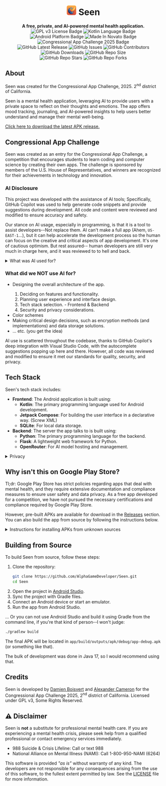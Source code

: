 <h1 align=center>
    <img src=branding/logo.png alt="Seen Logo" width="32"/>
    Seen
</h1>
<p align="center">
    <strong>A free, private, and AI-powered mental health application.</strong> <br />
    <!-- haha badges -->
    <!-- badge: gpl v3 -->
    <img src="https://img.shields.io/badge/License-GPLv3-blue.svg" alt="GPL v3 License Badge" />
    <!-- badge: language kotlin -->
    <img src="https://img.shields.io/badge/Language-Kotlin-F88C00.svg" alt="Kotlin Language Badge" />
    <!-- badge: platform android -->
    <img src="https://img.shields.io/badge/Platform-Android-3DDC84.svg" alt="Android Platform Badge" />
    <!-- badge: Made In Novato -->
    <img src="https://img.shields.io/badge/Made%20In-Novato-FF5733.svg" alt="Made In Novato Badge" />
    <!-- badge: congressional app challenge 2025 -->
    <img src="https://img.shields.io/badge/Congressional%20App%20Challenge-2025-4CAF50.svg" alt="Congressional App Challenge 2025 Badge" />
    <br />
    <!-- repo stats -->
    <img src="https://img.shields.io/github/v/release/AlphaGameDeveloper/Seen" alt="GitHub Latest Release" />
    <img src="https://img.shields.io/github/issues/AlphaGameDeveloper/Seen" alt="GitHub Issues" />
    <img src="https://img.shields.io/github/contributors/AlphaGameDeveloper/Seen" alt="GitHub Contributors" />
    <img src="https://img.shields.io/github/downloads/AlphaGameDeveloper/Seen/total" alt="GitHub Downloads" />
    <img src="https://img.shields.io/github/repo-size/AlphaGameDeveloper/Seen" alt="GitHub Repo Size" />
    <br />
    <!-- showcasing our nonexistant popularity -->
    <img src="https://img.shields.io/github/stars/AlphaGameDeveloper/Seen" alt="GitHub Repo Stars" />
    <img src="https://img.shields.io/github/forks/AlphaGameDeveloper/Seen" alt="GitHub Repo Forks" />
</p>

## About
Seen was created for the Congressional App Challenge, 2025.  2<sup>nd</sup> district of California.

Seen is a mental health application, leveraging AI to provide users with a private space to reflect on their thoughts and emotions. The app offers mood tracking, journaling, and AI-powered insights to help users better understand and manage their mental well-being.

[Click here to download the latest APK release.](https://github.com/AlphaGameDeveloper/Seen/releases/latest)

## Congressional App Challenge

Seen was created as an entry for the Congressional App Challenge, a competition that encourages students to learn coding and computer science by creating their own apps. The challenge is sponsored by members of the U.S. House of Representatives, and winners are recognized for their achievements in technology and innovation.

### AI Disclosure
This project was developed with the assistance of AI tools; Specifically, GitHub Copilot was used to help generate code snippets and provide suggestions during development. All code and content were reviewed and modified to ensure accuracy and safety.

Our stance on AI usage, especially in programming, is that it is a tool to assist developers--Not replace them.  AI can't make a full app (Ahem, `US-EAST-1`...), but it can help accelerate the development process so the human can focus on the creative and critical aspects of app development.  It's one of cautious optimism.  But rest assured-- human developers are still very much in charge here, and it was reviewed to to hell and back.

<details>
    <summary>What was AI used for?</summary>
Artificial Intelligence Tooling was used for:
<ul>
    <li>Generating boilerplate/repetitive code for Android components.</li>
    <li>Providing code suggestions and completions.</li>
    <li>Assisting in writing documentation and comments.</li>
    <li>Generating rough draft UI layout code snippets. (Which get heavily modified)</li>
    <li>Generating debug screens and debug utilities.</li>
</ul>
</details>

### What did we NOT use AI for?
<ul>
    <li>Designing the overall architecture of the app.</li>
    <ol>
        <li>Deciding on features and functionality.</li>
        <li>Planning user experience and interface design.</li>
        <li>Tech stack selection. - Frontend & Backend</li>
        <li>Security and privacy considerations.</li>
    </ol>
    <li>Color schemes</li>
    <li>Making critical design decisions, such as encryption methods (and implementations) and data storage solutions.</li>
    <li>... etc. (you get the idea)</li>
</ul>

AI use is scattered throughout the codebase, thanks to GitHub Copilot's deep integration with Visual Studio Code, with the autocomplete suggestions popping up here and there. However, all code was reviewed and modified to ensure it met our standards for quality, security, and privacy.

## Tech Stack
Seen's tech stack includes:
- **Frontend**: The Android application is built using:
    - **Kotlin**: The primary programming language used for Android development.
    - **Jetpack Compose**: For building the user interface in a declarative way. (Screw XML)
    - **SQLite**: For local data storage.
- **Backend**: The server the app talks to is built using:
    - **Python**: The primary programming language for the backend.
    - **Flask**: A lightweight web framework for Python.
    - **OpenRouter**: For AI model hosting and management.

<details>
    <summary>
        Privacy
    </summary>
    To keep our privacy-first approach, we make sure that all data is stored on the app, and only required information is sent to the backend for AI processing. The backend server handles requests from the app, processes them using AI models hosted on OpenRouter, and sends back the results.  After that, the backend forgets all user data to ensure privacy.
</details>

## Why isn't this on Google Play Store?
Tl;dr: Google Play Store has strict policies regarding apps that deal with mental health, and they require extensive documentation and compliance measures to ensure user safety and data privacy. As a free app developed for a competition, we have not pursued the necessary certifications and compliance required by Google Play Store.

However, pre-built APKs are available for download in the [Releases](https://github.com/AlphaGameDeveloper/Seen/releases) section. You can also build the app from source by following the instructions below.

<details>
    <summary>
        Instructions for installing APKs from unknown sources
    </summary>
    <h3>Installing the Seen APK</h3>
    To install the Seen APK on your Android device, follow these steps:
    <ol>
        <li>Download the APK file from the <a href="https://github.com/AlphaGameDeveloper/Seen/releases">Releases</a> section.</li>
        <li>Enable installation from unknown sources:
            <ol>
                <li>Go to your device's Settings.</li>
                <li>Navigate to Security or Apps & notifications.</li>
                <li>Find the option for "Install unknown apps" or "Unknown sources" and enable it for the app you will use to install the APK (e.g., your browser or file manager).</li>
            </ol>
        </li>
        <li>Locate the downloaded APK file using a file manager app.</li>
        <li>Tap on the APK file to begin the installation process.</li>
        <li>Follow the on-screen prompts to complete the installation.</li>
    </ol>
</details>

## Building from Source
To build Seen from source, follow these steps:
1. Clone the repository:
    ```bash
    git clone https://github.com/AlphaGameDeveloper/Seen.git
    cd Seen
    ```
2. Open the project in [Android Studio](https://developer.android.com/studio).
3. Sync the project with Gradle files.
4. Connect an Android device or start an emulator.
5. Run the app from Android Studio.

... Or you can not use Android Studio and build it using Gradle from the command line, if you're that kind of person--I won't judge:
```bash
./gradlew build
```

The final APK will be located in `app/build/outputs/apk/debug/app-debug.apk` (or something like that).

The bulk of development was done in Java 17, so I would recommend using that.

## Credits
Seen is developed by [Damien Boisvert](https://github.com/AlphaGameDeveloper) and [Alexander Cameron](https://github.com/AManOMG8) for the Congressional App Challenge 2025, 2<sup>nd</sup> district of California.  Licensed under GPL v3, Some Rights Reserved.

## ⚠️ Disclaimer
Seen is **not** a substitute for professional mental health care. If you are experiencing a mental health crisis, please seek help from a qualified professional or contact emergency services immediately.
- 988 Suicide & Crisis Lifeline: Call or text 988
- National Alliance on Mental Illness (NAMI): Call 1-800-950-NAMI (6264)

This software is provided *"as is"* without warranty of any kind. The developers are not responsible for any consequences arising from the use of this software, to the fullest extent permitted by law.  See the [LICENSE](LICENSE) file for more information.
